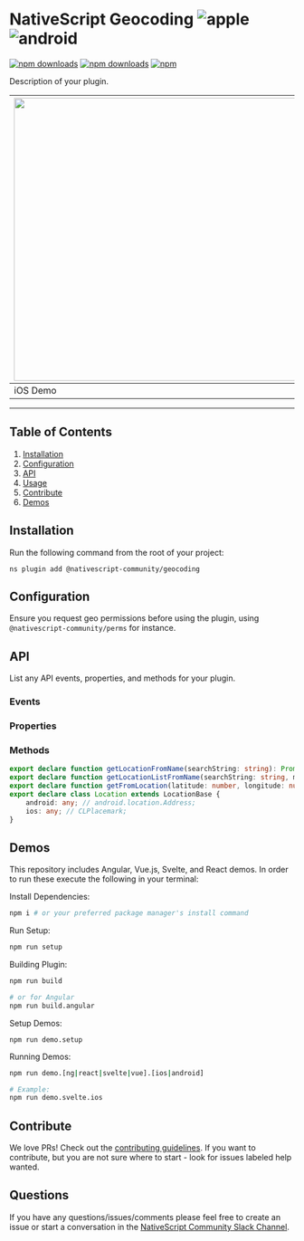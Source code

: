# NativeScript Geocoding ![apple](https://cdn3.iconfinder.com/data/icons/picons-social/57/16-apple-32.png) ![android](https://cdn4.iconfinder.com/data/icons/logos-3/228/android-32.png)


[![npm downloads](https://img.shields.io/npm/dm/@nativescript-community/geocoding.svg)](https://www.npmjs.com/package/@nativescript-community/geocoding)
[![npm downloads](https://img.shields.io/npm/dt/@nativescript-community/geocoding.svg)](https://www.npmjs.com/package/@nativescript-community/geocoding)
[![npm](https://img.shields.io/npm/v/@nativescript-community/geocoding.svg)](https://www.npmjs.com/package/@nativescript-community/geocoding)

Description of your plugin.

| <img src="images/demo-ios.png " height="500" /> | <img src="images/demo-android.png" height="500" /> |
| --- | ----------- |
| iOS Demo | Android Demo |

---
## Table of Contents
1. [Installation](#installation)
2. [Configuration](#configuration)
3. [API](#api)
4. [Usage](#usage)
9. [Contribute](#contribute)
10. [Demos](#demos)

## Installation
Run the following command from the root of your project:

`ns plugin add @nativescript-community/geocoding`

## Configuration

Ensure you request geo permissions before using the plugin, using  `@nativescript-community/perms` for instance.

## API

List any API events, properties, and methods for your plugin.
### Events

### Properties

### Methods

```ts
export declare function getLocationFromName(searchString: string): Promise<Location>;
export declare function getLocationListFromName(searchString: string, maxResCount?: number): Promise<Location[]>;
export declare function getFromLocation(latitude: number, longitude: number, maxResCount?: number): Promise<Location[]>;
export declare class Location extends LocationBase {
    android: any; // android.location.Address;
    ios: any; // CLPlacemark;
}
```

## Demos
This repository includes Angular, Vue.js, Svelte, and React demos. In order to run these execute the following in your terminal:

Install Dependencies:
```bash
npm i # or your preferred package manager's install command
```

Run Setup:
```bash
npm run setup
```

Building Plugin:
```bash
npm run build

# or for Angular
npm run build.angular
```

Setup Demos:
```
npm run demo.setup
```

Running Demos:
```bash
npm run demo.[ng|react|svelte|vue].[ios|android]

# Example:
npm run demo.svelte.ios
```

## Contribute
We love PRs! Check out the [contributing guidelines](CONTRIBUTING.md). If you want to contribute, but you are not sure where to start - look for issues labeled help wanted.

## Questions

If you have any questions/issues/comments please feel free to create an issue or start a conversation in the [NativeScript Community Slack Channel](https://nativescriptcommunity.slack.com/).
